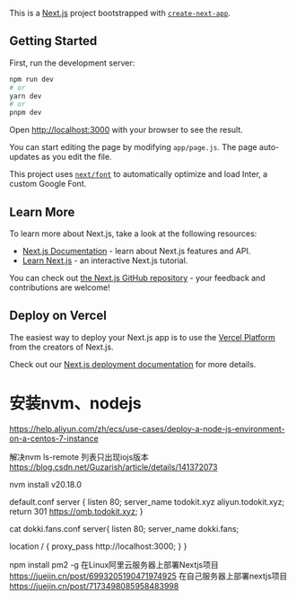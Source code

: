 This is a [Next.js](https://nextjs.org/) project bootstrapped with [`create-next-app`](https://github.com/vercel/next.js/tree/canary/packages/create-next-app).

## Getting Started

First, run the development server:

```bash
npm run dev
# or
yarn dev
# or
pnpm dev
```

Open [http://localhost:3000](http://localhost:3000) with your browser to see the result.

You can start editing the page by modifying `app/page.js`. The page auto-updates as you edit the file.

This project uses [`next/font`](https://nextjs.org/docs/basic-features/font-optimization) to automatically optimize and load Inter, a custom Google Font.

## Learn More

To learn more about Next.js, take a look at the following resources:

- [Next.js Documentation](https://nextjs.org/docs) - learn about Next.js features and API.
- [Learn Next.js](https://nextjs.org/learn) - an interactive Next.js tutorial.

You can check out [the Next.js GitHub repository](https://github.com/vercel/next.js/) - your feedback and contributions are welcome!

## Deploy on Vercel

The easiest way to deploy your Next.js app is to use the [Vercel Platform](https://vercel.com/new?utm_medium=default-template&filter=next.js&utm_source=create-next-app&utm_campaign=create-next-app-readme) from the creators of Next.js.

Check out our [Next.js deployment documentation](https://nextjs.org/docs/deployment) for more details.



# 安装nvm、nodejs 
https://help.aliyun.com/zh/ecs/use-cases/deploy-a-node-js-environment-on-a-centos-7-instance

解决nvm ls-remote 列表只出现iojs版本
https://blog.csdn.net/Guzarish/article/details/141372073

nvm install v20.18.0

default.conf
server {
  listen 80;
  server_name todokit.xyz aliyun.todokit.xyz;
  return 301 https://omb.todokit.xyz;
}

cat dokki.fans.conf
server{
  listen 80;
  server_name  dokki.fans;

  location / {
    proxy_pass http://localhost:3000;
  }
}

npm install pm2 -g
在Linux阿里云服务器上部署Nextjs项目
https://juejin.cn/post/6993205190471974925
在自己服务器上部署nextjs项目
https://juejin.cn/post/7173498085958483998